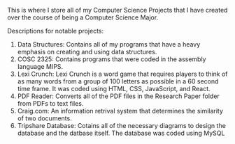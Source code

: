 This is where I store all of my Computer Science Projects that I have created over the course of being a Computer Science Major.

Descriptions for notable projects:

1. Data Structures: Contains all of my programs that have a heavy emphasis on creating and using data structures.
2. COSC 2325: Contains programs that were coded in the assembly language MIPS.
3. Lexi Crunch: Lexi Crunch is a word game that requires players to think of as many words from a group of 100 letters as possible in a 60 second time frame. It was coded using HTML, CSS, JavaScript, and React. 
4. PDF Reader: Converts all of the PDF files in the Research Paper folder from PDFs to text files.
5. Craig.com: An information retrival system that determines the similarity of two documents.
6. Tripshare Database: Cotains all of the necessary diagrams to design the database and the datbase itself. The database was coded using MySQL
